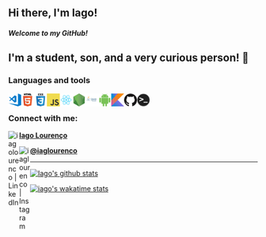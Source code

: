 ##  Hi there, I'm Iago! 
##### Welcome to my GitHub!


## I'm a student, son, and a very curious person! 🧐

### Languages and tools

<img align="left" alt="Visual Studio Code" width="26px" src="https://raw.githubusercontent.com/github/explore/main/topics/visual-studio-code/visual-studio-code.png" />
<img align="left" alt="HTML5" width="26px" src="https://raw.githubusercontent.com/github/explore/main/topics/html/html.png" />
<img align="left" alt="CSS3" width="26px" src="https://raw.githubusercontent.com/github/explore/main/topics/css/css.png" />
<img align="left" alt="JavaScript" width="26px" src="https://raw.githubusercontent.com/github/explore/main/topics/javascript/javascript.png" />
<img align="left" alt="React" width="26px" src="https://raw.githubusercontent.com/github/explore/main/topics/react/react.png" />
<img align="left" alt="Node.js" width="26px" src="https://raw.githubusercontent.com/github/explore/main/topics/nodejs/nodejs.png" />
<img align="left" alt="Java" width="26px" src="https://raw.githubusercontent.com/github/explore/main/topics/java/java.png" />
<img align="left" alt="Android" width="26px" src="https://raw.githubusercontent.com/github/explore/main/topics/android/android.png" />
<img align="left" alt="Kotlin" width="26px" src="https://raw.githubusercontent.com/github/explore/main/topics/kotlin/kotlin.png" />
<img align="left" alt="GitHub" width="26px" src="https://raw.githubusercontent.com/github/explore/78df643247d429f6cc873026c0622819ad797942/topics/github/github.png" />
<img align="left" alt="Terminal" width="26px" src="https://raw.githubusercontent.com/github/explore/main/topics/terminal/terminal.png" />

<br/>

### Connect with me:
[<img align="left" alt="iagolourenco | LinkedIn" width="22px" src="https://image.flaticon.com/icons/png/512/174/174857.png" />**Iago Lourenço**][linkedin] 

[<img align="left" alt="iaglourenco | Instagram" width="22px" src="https://image.flaticon.com/icons/png/512/174/174855.png" />**@iaglourenco**][instagram]


---

  [![Iago's github stats](https://github-readme-stats.vercel.app/api?username=iaglourenco&show_icons=true)][profile]

  [![iago's wakatime stats](https://github-readme-stats.vercel.app/api/wakatime?username=iaglourenco)][profile]

[profile]: https://github.com/iaglourenco
[instagram]: https://instagram.com/iaglourenco
[linkedin]: https://linkedin.com/in/iagolourenco
